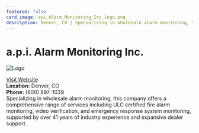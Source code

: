 ```yaml
---
featured: false
card_image: api_Alarm_Monitoring_Inc_logo.png
description: Denver, CO | Specializing in wholesale alarm monitoring, this company offers a comprehensive range of services including ULC certified fire alarm monitoring, video verification, and emergency response system monitoring, supported by over 41 years of industry experience and expansive dealer support.
---
```


# a.p.i. Alarm Monitoring Inc.
<img src="api_Alarm_Monitoring_Inc_logo.png" alt="Logo" style="max-width: 200px; height: auto;">

<a href="https://www.apidealers.com">Visit Website</a>  
**Location:** Denver, CO  
**Phone:** (800) 897-1039 <br>
Specializing in wholesale alarm monitoring, this company offers a comprehensive range of services including ULC certified fire alarm monitoring, video verification, and emergency response system monitoring, supported by over 41 years of industry experience and expansive dealer support.
